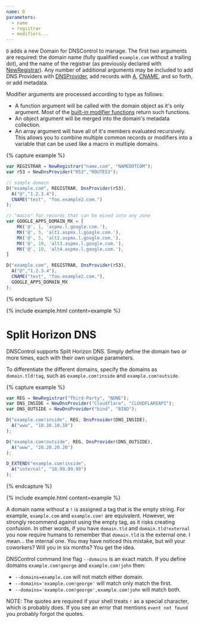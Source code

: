 ```yaml
---
name: D
parameters:
  - name
  - registrar
  - modifiers...
---
```


`D` adds a new Domain for DNSControl to manage. The first two arguments are required: the domain name (fully qualified `example.com` without a trailing dot), and the
name of the registrar (as previously declared with [NewRegistrar](#NewRegistrar)). Any number of additional arguments may be included to add DNS Providers with [DNSProvider](#DNSProvider),
add records with [A](#A), [CNAME](#CNAME), and so forth, or add metadata.

Modifier arguments are processed according to type as follows:

- A function argument will be called with the domain object as it's only argument. Most of the [built-in modifier functions](#domain-modifiers) return such functions.
- An object argument will be merged into the domain's metadata collection.
- An array argument will have all of it's members evaluated recursively. This allows you to combine multiple common records or modifiers into a variable that can
   be used like a macro in multiple domains.

{% capture example %}
```js
var REGISTRAR = NewRegistrar("name.com", "NAMEDOTCOM");
var r53 = NewDnsProvider("R53","ROUTE53");

// simple domain
D("example.com", REGISTRAR, DnsProvider(r53),
  A("@","1.2.3.4"),
  CNAME("test", "foo.example2.com.")
);

// "macro" for records that can be mixed into any zone
var GOOGLE_APPS_DOMAIN_MX = [
    MX('@', 1, 'aspmx.l.google.com.'),
    MX('@', 5, 'alt1.aspmx.l.google.com.'),
    MX('@', 5, 'alt2.aspmx.l.google.com.'),
    MX('@', 10, 'alt3.aspmx.l.google.com.'),
    MX('@', 10, 'alt4.aspmx.l.google.com.'),
]

D("example.com", REGISTRAR, DnsProvider(r53),
  A("@","1.2.3.4"),
  CNAME("test", "foo.example2.com."),
  GOOGLE_APPS_DOMAIN_MX
);
```
{% endcapture %}

{% include example.html content=example %}


# Split Horizon DNS

DNSControl supports Split Horizon DNS. Simply
define the domain two or more times, each with
their own unique parameters.

To differentiate the different domains, specify the domains as
`domain.tld!tag`, such as `example.com!inside` and
`example.com!outside`.

{% capture example %}
```js
var REG = NewRegistrar("Third-Party", "NONE");
var DNS_INSIDE = NewDnsProvider("Cloudflare", "CLOUDFLAREAPI");
var DNS_OUTSIDE = NewDnsProvider("bind", "BIND");

D("example.com!inside", REG, DnsProvider(DNS_INSIDE),
  A("www", "10.10.10.10")
);

D("example.com!outside", REG, DnsProvider(DNS_OUTSIDE),
  A("www", "20.20.20.20")
);

D_EXTEND("example.com!inside",
  A("internal", "10.99.99.99")
);
```
{% endcapture %}

{% include example.html content=example %}

A domain name without a `!` is assigned a tag that is the empty
string. For example, `example.com` and `example.com!` are equivalent.
However, we strongly recommend against using the empty tag, as it
risks creating confusion.  In other words, if you have `domain.tld`
and `domain.tld!external` you now require humans to remember that
`domain.tld` is the external one.  I mean... the internal one.  You
may have noticed this mistake, but will your coworkers?  Will you in
six months? You get the idea.

DNSControl command line flag `--domains` is an exact match.  If you
define domains `example.com!george` and `example.com!john` then:

* `--domains=example.com` will not match either domain.
* `--domains='example.com!george'` will match only match the first.
* `--domains='example.com!george',example.com!john` will match both.

NOTE: The quotes are required if your shell treats `!` as a special
character, which is probably does.  If you see an error that mentions
`event not found` you probably forgot the quotes.
